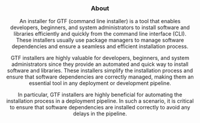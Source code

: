 <h3 align="center">About</h3>
<p align="center">An installer for GTF (command line installer) is a tool that enables developers, beginners, and system administrators to install software and libraries efficiently and quickly from the command line interface (CLI). These installers usually use package managers to manage software dependencies and ensure a seamless and efficient installation process.</p>
<p align="center">GTF installers are highly valuable for developers, beginners, and system administrators since they provide an automated and quick way to install software and libraries. These installers simplify the installation process and ensure that software dependencies are correctly managed, making them an essential tool in any deployment or development pipeline.</p>
<p align="center">In particular, GTF installers are highly beneficial for automating the installation process in a deployment pipeline. In such a scenario, it is critical to ensure that software dependencies are installed correctly to avoid any delays in the pipeline.</p>

